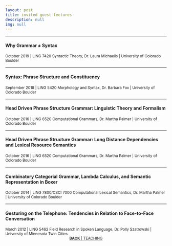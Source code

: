 ```yaml
---
layout: post
title: invited guest lectures
description: null
img: null
---
```


***

<sub></sub>
<h4>Why Grammar ≠ Syntax</h4>
<sup>October 2019 | LING 7420 Syntactic Theory, Dr. Laura Michaelis | University of Colorado Boulder</sup>

***
<sub></sub>
<h4>Syntax: Phrase Structure and Constituency</h4>
<sup>September 2018 | LING 5420 Morphology and Syntax, Dr. Barbara Fox | University of Colorado Boulder</sup>

***
<sub></sub>
<h4>Head Driven Phrase Structure Grammar: Linguistic Theory and Formalism</h4>
<sup>October 2016 | LING 6520 Computational Grammars, Dr. Martha Palmer | University of Colorado Boulder</sup>

***
<sub></sub>
<h4>Head Driven Phrase Structure Grammar: Long Distance Dependencies and Lexical Resource Semantics</h4>
<sup>October 2016 | LING 6520 Computational Grammars, Dr. Martha Palmer | University of Colorado Boulder</sup>

***
<sub></sub>
<h4>Combinatory Categorial Grammar, Lambda Calculus, and Semantic Representation in Boxer</h4>
<sup>October 2014 | LING 7800/CSCI 7000 Computational Lexical Semantics, Dr. Martha Palmer | University of Colorado Boulder</sup>

***
<sub></sub>
<h4>Gesturing on the Telephone: Tendencies in Relation to Face-to-Face Conversation</h4>
<sup>March 2012 | LING 5462 Field Research in Spoken Language, Dr. Polly Szatrowski | University of Minnesota Twin Cities</sup>

<br/>

<center><sup><a href="http://jared-desjardins.github.io/pages/4_teaching/"><b>BACK</b> | TEACHING</a></sup></center>

